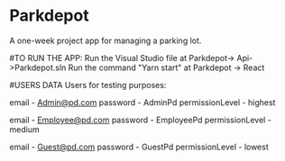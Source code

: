 # Parkdepot
A one-week project app for managing a parking lot. 

#TO RUN THE APP:
Run the Visual Studio file at Parkdepot-> Api->Parkdepot.sln
Run the command "Yarn start" at Parkdepot -> React

#USERS DATA
Users for testing purposes:

email - Admin@pd.com
password - AdminPd
permissionLevel - highest

email - Employee@pd.com
password - EmployeePd
permissionLevel - medium

email - Guest@pd.com
password - GuestPd
permissionLevel - lowest
